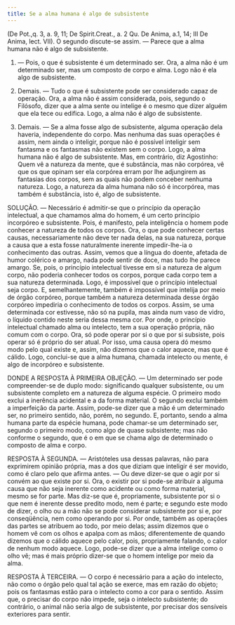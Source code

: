```yaml
---
title: Se a alma humana é algo de subsistente
---
```


(De Pot.,q. 3, a. 9, 11; De Spirit.Creat., a. 2 Qu. De Anima, a.1, 14; III De Anima, lect. VII).
  O segundo discute-se assim. ― Parece que a alma humana não é algo de subsistente.  

1. ― Pois, o que é subsistente é um determinado ser. Ora, a alma não é um determinado ser, mas um composto de corpo e alma. Logo não é ela algo de subsistente.  

2. Demais. ― Tudo o que é subsistente pode ser considerado capaz de operação. Ora, a alma não é assim considerada, pois, segundo o Filósofo, dizer que a alma sente ou intelige é o mesmo que dizer alguém que ela tece ou edifica. Logo, a alma não é algo de subsistente.  

3. Demais. ― Se a alma fosse algo de subsistente, alguma operação dela haveria, independente do corpo. Mas nenhuma das suas operações é assim, nem ainda o inteligir, porque não é possível inteligir sem fantasma e os fantasmas não existem sem o corpo. Logo, a alma humana não é algo de subsistente.  Mas, em contrário, diz Agostinho: Quem vê a natureza da mente, que é substância, mas não corpórea, vê que os que opinam ser ela corpórea erram por lhe adjungirem as fantasias dos corpos, sem as quais não podem conceber nenhuma natureza. Logo, a natureza da alma humana não só é incorpórea, mas também é substância, isto é, algo de subsistente.  

SOLUÇÃO. ― Necessário é admitir-se que o princípio da operação intelectual, a que chamamos alma do homem, é um certo princípio incorpóreo e subsistente. Pois, é manifesto, pela inteligência o homem pode conhecer a natureza de todos os corpos. Ora, o que pode conhecer certas causas, necessariamente não deve ter nada delas, na sua natureza, porque a causa que a esta fosse naturalmente inerente impedir-lhe-ia o conhecimento das outras. Assim, vemos que a língua do doente, afetada de humor colérico e amargo, nada pode sentir de doce, mas tudo lhe parece amargo. Se, pois, o princípio intelectual tivesse em si a natureza de algum corpo, não poderia conhecer todos os corpos, porque cada corpo tem a sua natureza determinada. Logo, é impossível que o princípio intelectual seja corpo. E, semelhantemente, também é impossível que intelija por meio de órgão corpóreo, porque também a natureza determinada desse órgão corpóreo impediria o conhecimento de todos os corpos.  Assim, se uma determinada cor estivesse, não só na pupila, mas ainda num vaso de vidro, o líquido contido neste seria dessa mesma cor. Por onde, o princípio intelectual chamado alma ou intelecto, tem a sua operação própria, não comum com o corpo. Ora, só pode operar por si o que por si subsiste, pois operar só é próprio do ser atual. Por isso, uma causa opera dó mesmo modo pelo qual existe e, assim, não dizemos que o calor aquece, mas que é cálido. Logo, conclui-se que a alma humana, chamada intelecto ou mente, é algo de incorpóreo e subsistente.  

DONDE A RESPOSTA À PRIMEIRA OBJEÇÃO. ― Um determinado ser pode compreender-se de duplo modo: significando qualquer subsistente, ou um subsistente completo em a natureza de alguma espécie. O primeiro modo exclui a inerência acidental e a da forma material. O segundo exclui também a imperfeição da parte. Assim, pode-se dizer que a mão é um determinado ser, no primeiro sentido, não, porém, no segundo. E, portanto, sendo a alma humana parte da espécie humana, pode chamar-se um determinado ser, segundo o primeiro modo, como algo de quase subsistente; mas não conforme o segundo, que é o em que se chama algo de determinado o composto de alma e corpo.  

RESPOSTA À SEGUNDA. ― Aristóteles usa dessas palavras, não para exprimirem opinião própria, mas a dos que diziam que inteligir é ser movido, como é claro pelo que afirma antes. ― Ou deve dizer-se que o agir por si convém ao que existe por si. Ora, o existir por si pode-se atribuir a alguma causa que não seja inerente como acidente ou como forma material, mesmo se for parte. Mas diz-se que é, propriamente, subsistente por si o que nem é inerente desse predito modo, nem é parte; e segundo este modo de dizer, o olho ou a mão não se pode considerar subsistente por si e, por conseqüência, nem como operando por si. Por onde, também as operações das partes se atribuem ao todo, por meio delas; assim dizemos que o homem vê com os olhos e apalpa com as mãos; diferentemente de quando dizemos que o cálido aquece pelo calor, pois, propriamente falando, o calor de nenhum modo aquece. Logo, pode-se dizer que a alma intelige como o olho vê; mas é mais próprio dizer-se que o homem intelige por meio da alma.  

RESPOSTA À TERCEIRA. ― O corpo é necessário para a ação do intelecto, não como o órgão pelo qual tal ação se exerce, mas em razão do objeto; pois os fantasmas estão para o intelecto como a cor para o sentido. Assim que, o precisar do corpo não impede, seja o intelecto subsistente; do contrário, o animal não seria algo de subsistente, por precisar dos sensíveis exteriores para sentir.